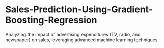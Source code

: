 # Sales-Prediction-Using-Gradient-Boosting-Regression
Analyzing the impact of advertising expenditures (TV, radio, and newspaper) on sales, leveraging advanced machine learning techniques.

